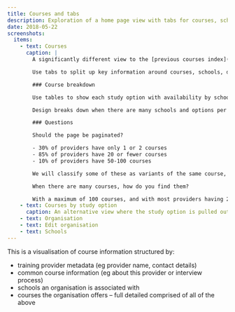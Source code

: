 ```yaml
---
title: Courses and tabs
description: Exploration of a home page view with tabs for courses, schools, default course and organisation details
date: 2018-05-22
screenshots:
  items:
    - text: Courses
      caption: |
        A significantly different view to the [previous courses index](/publish-teacher-training-courses/course-with-parts#courses). Created alongside [course variants in search and compare](https://search-and-compare-beta.herokuapp.com/history/variants).

        Use tabs to split up key information around courses, schools, default course information and the organisation’s metadata.

        ### Course breakdown

        Use tables to show each study option with availability by school.

        Design breaks down when there are many schools and options per course. eg United Teaching National SCITT has about 10 schools with 4 variants (PGCE, QTS, salaried, no salary) which would be a table of 40 rows per course.

        ### Questions

        Should the page be paginated?

        - 30% of providers have only 1 or 2 courses
        - 85% of providers have 20 or fewer courses
        - 10% of providers have 50-100 courses

        We will classify some of these as variants of the same course, so numbers will be less. Some courses from School Direct schools may be bundled up into courses by the overall provider, so the number may increase. The net ought to be similar.

        When there are many courses, how do you find them?

        With a maximum of 100 courses, and with most providers having 20 or fewer courses, ordering by subject should be enough.
    - text: Courses by study option
      caption: An alternative view where the study option is pulled out of the table to reduce the number of rows for courses with many options and schools.
    - text: Organisation
    - text: Edit organisation
    - text: Schools
---
```


This is a visualisation of course information structured by:

- training provider metadata (eg provider name, contact details)
- common course information (eg about this provider or interview process)
- schools an organisation is associated with
- courses the organisation offers – full detailed comprised of all of the above
